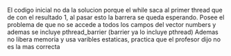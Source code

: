 El codigo inicial no da la solucion porque el while saca al primer thread que de con el resultado 1, al pasar esto la barrera se queda esperando.
Posee el problema de que no se accede a todos los campos del vector numbers y ademas se incluye pthread_barrier (barrier ya lo incluye pthread)
Ademas no libera memoria y usa varibles estaticas, practica que el profesor dijo no es la mas correcta
